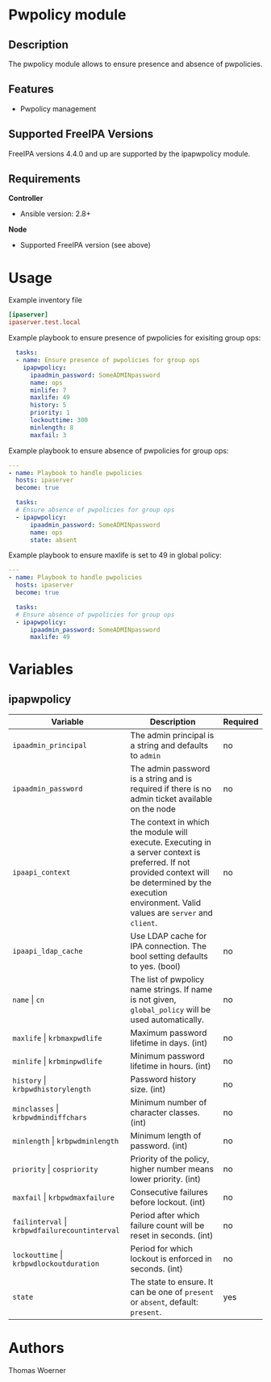 Pwpolicy module
===============

Description
-----------

The pwpolicy module allows to ensure presence and absence of pwpolicies.


Features
--------
* Pwpolicy management


Supported FreeIPA Versions
--------------------------

FreeIPA versions 4.4.0 and up are supported by the ipapwpolicy module.


Requirements
------------

**Controller**
* Ansible version: 2.8+

**Node**
* Supported FreeIPA version (see above)


Usage
=====

Example inventory file

```ini
[ipaserver]
ipaserver.test.local
```


Example playbook to ensure presence of pwpolicies for exisiting group ops:

```yaml
  tasks:
  - name: Ensure presence of pwpolicies for group ops
    ipapwpolicy:
      ipaadmin_password: SomeADMINpassword
      name: ops
      minlife: 7
      maxlife: 49
      history: 5
      priority: 1
      lockouttime: 300
      minlength: 8
      maxfail: 3
```

Example playbook to ensure absence of pwpolicies for group ops:

```yaml
---
- name: Playbook to handle pwpolicies
  hosts: ipaserver
  become: true

  tasks:
  # Ensure absence of pwpolicies for group ops
  - ipapwpolicy:
      ipaadmin_password: SomeADMINpassword
      name: ops
      state: absent
```

Example playbook to ensure maxlife is set to 49 in global policy:

```yaml
---
- name: Playbook to handle pwpolicies
  hosts: ipaserver
  become: true

  tasks:
  # Ensure absence of pwpolicies for group ops
  - ipapwpolicy:
      ipaadmin_password: SomeADMINpassword
      maxlife: 49
```


Variables
=========

ipapwpolicy
-------

Variable | Description | Required
-------- | ----------- | --------
`ipaadmin_principal` | The admin principal is a string and defaults to `admin` | no
`ipaadmin_password` | The admin password is a string and is required if there is no admin ticket available on the node | no
`ipaapi_context` | The context in which the module will execute. Executing in a server context is preferred. If not provided context will be determined by the execution environment. Valid values are `server` and `client`. | no
`ipaapi_ldap_cache` | Use LDAP cache for IPA connection. The bool setting defaults to yes. (bool) | no
`name` \| `cn` | The list of pwpolicy name strings. If name is not given, `global_policy` will be used automatically. | no
`maxlife` \| `krbmaxpwdlife` | Maximum password lifetime in days. (int) | no
`minlife` \| `krbminpwdlife` | Minimum password lifetime in hours. (int) | no
`history` \| `krbpwdhistorylength` | Password history size. (int) | no
`minclasses` \| `krbpwdmindiffchars` | Minimum number of character classes. (int) | no
`minlength` \| `krbpwdminlength` | Minimum length of password. (int) | no
`priority` \| `cospriority` | Priority of the policy, higher number means lower priority. (int) | no
`maxfail` \| `krbpwdmaxfailure` | Consecutive failures before lockout. (int) | no
`failinterval` \| `krbpwdfailurecountinterval` | Period after which failure count will be reset in seconds. (int) | no
`lockouttime` \| `krbpwdlockoutduration` | Period for which lockout is enforced in seconds. (int) | no
`state` | The state to ensure. It can be one of `present` or `absent`, default: `present`. | yes


Authors
=======

Thomas Woerner
